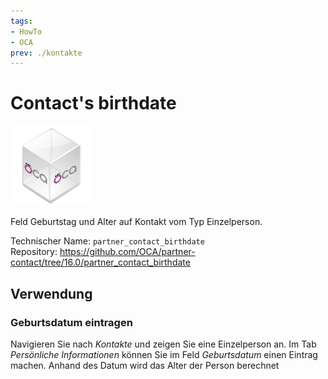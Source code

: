 ```yaml
---
tags:
- HowTo
- OCA
prev: ./kontakte
---
```

# Contact's birthdate
![icon_oca_app](assets/icon_oca_app.png)

Feld Geburtstag und Alter auf Kontakt vom Typ Einzelperson.

Technischer Name: `partner_contact_birthdate`\
Repository: <https://github.com/OCA/partner-contact/tree/16.0/partner_contact_birthdate>

## Verwendung

### Geburtsdatum eintragen

Navigieren Sie nach *Kontakte* und zeigen Sie eine Einzelperson an. Im Tab *Persönliche Informationen* können Sie im Feld *Geburtsdatum* einen Eintrag machen. Anhand des Datum wird das Alter der Person berechnet